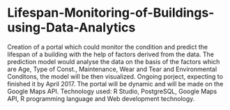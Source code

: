 # Lifespan-Monitoring-of-Buildings-using-Data-Analytics
Creation of a portal which could monitor the condition and predict the lifespan of a building with the help of factors derived from the data.
The prediction model would analyse the data on the basis of the factors which are Age, Type of Const., Maintenance, Wear and Tear and Environmental Conditons, the model will be then visualized.
Ongoing porject, expecting to finished it by April 2017.
The portal will be dynamic and will be made on the Google Maps API.
Technology used: R Studio, PostgreSQL, Google Maps API, R programming language and Web development technology.
